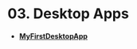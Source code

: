 # 03. Desktop Apps
- #### [MyFirstDesktopApp](https://github.com/mfurkanayhan/senior-dotnet-developer-roadmap/tree/main/03.DesktopApps/MyFirstDesktopApp)